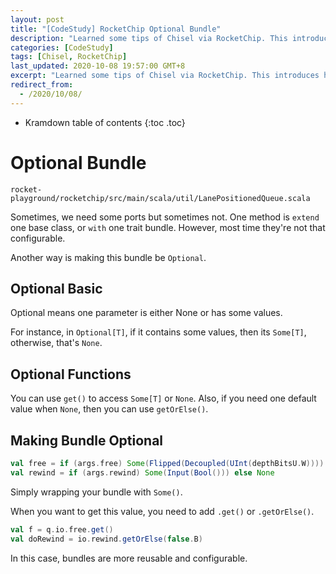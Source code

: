 ```yaml
---
layout: post
title: "[CodeStudy] RocketChip Optional Bundle"
description: "Learned some tips of Chisel via RocketChip. This introduces how to make the bundles be optional."
categories: [CodeStudy]
tags: [Chisel, RocketChip]
last_updated: 2020-10-08 19:57:00 GMT+8
excerpt: "Learned some tips of Chisel via RocketChip. This introduces how to make the bundles be optional."
redirect_from:
  - /2020/10/08/
---
```


* Kramdown table of contents
{:toc .toc}
# Optional Bundle

`rocket-playground/rocketchip/src/main/scala/util/LanePositionedQueue.scala`

Sometimes, we need some ports but sometimes not. One method is `extend` one base class, or `with` one trait bundle. However, most time they're not that configurable.

Another way is making this bundle be `Optional`.

## Optional Basic

Optional means one parameter is either None or has some values.

For instance, in `Optional[T]`, if it contains some values, then its `Some[T]`, otherwise, that's `None`.

## Optional Functions

You can use `get()` to access `Some[T]` or `None`. Also, if you need one default value when `None`, then you can use `getOrElse()`.

## Making Bundle Optional

```scala
val free = if (args.free) Some(Flipped(Decoupled(UInt(depthBitsU.W)))) else None
val rewind = if (args.rewind) Some(Input(Bool())) else None
```

Simply wrapping your bundle with `Some()`.

When you want to get this value, you need to add `.get()` or `.getOrElse()`.

```scala
val f = q.io.free.get()
val doRewind = io.rewind.getOrElse(false.B)
```

In this case, bundles are more reusable and configurable.

